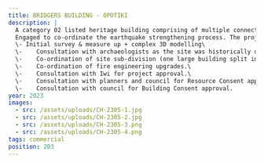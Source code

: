 ```yaml
---
title: BRIDGERS BUILDING - OPOTIKI
description: |
  A category 02 listed heritage building comprising of multiple connected buildings, the earliest of which built in the 1890s, Then in 1895 was purchased by Thomas Bridger. The building has served various purposes over the years, mainly consisting of a general store and in recent years a retail store.
  Engaged to co-ordinate the earthquake strengthening process. The project required a navigation of various phases including:\
  \- Initial survey & measure up + complex 3D modelling\
  \-	Consultation with archaeologists as the site was historically occupied by Iwi and part of a battle ground with early settlers. The project required minor excavation for installation of concrete ground beams\
  \-	Co-ordination of site sub-division (one large building split into 3)\
  \-	Co-ordination of fire engineering upgrades.\
  \-	Consultation with Iwi for project approval.\
  \-	Consultation with planners and council for Resource Consent approval\
  \-	Consultation with council for Building Consent approval.
year: 2023
images:
  - src: /assets/uploads/CH-2305-1.jpg
  - src: /assets/uploads/CH-2305-2.jpg
  - src: /assets/uploads/CH-2305-3.png
  - src: /assets/uploads/CH-2305-4.png
tags: commercial
position: 203
---
```

